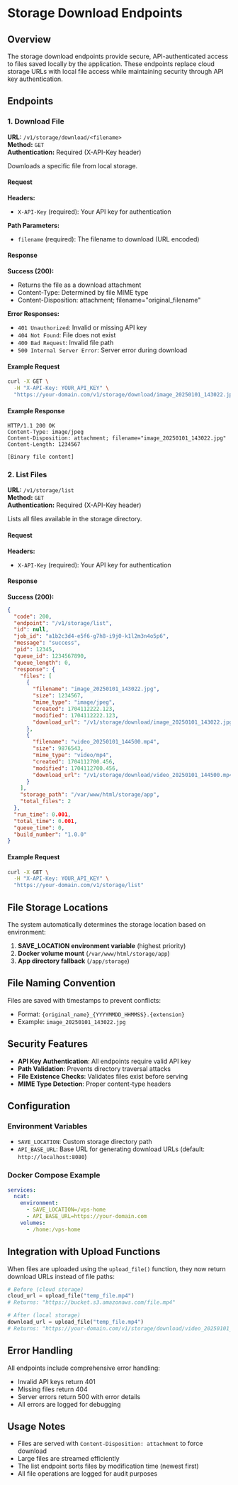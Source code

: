 # Storage Download Endpoints

## Overview

The storage download endpoints provide secure, API-authenticated access to files saved locally by the application. These endpoints replace cloud storage URLs with local file access while maintaining security through API key authentication.

## Endpoints

### 1. Download File

**URL:** `/v1/storage/download/<filename>`  
**Method:** `GET`  
**Authentication:** Required (X-API-Key header)

Downloads a specific file from local storage.

#### Request

**Headers:**
- `X-API-Key` (required): Your API key for authentication

**Path Parameters:**
- `filename` (required): The filename to download (URL encoded)

#### Response

**Success (200):**
- Returns the file as a download attachment
- Content-Type: Determined by file MIME type
- Content-Disposition: attachment; filename="original_filename"

**Error Responses:**
- `401 Unauthorized`: Invalid or missing API key
- `404 Not Found`: File does not exist
- `400 Bad Request`: Invalid file path
- `500 Internal Server Error`: Server error during download

#### Example Request

```bash
curl -X GET \
  -H "X-API-Key: YOUR_API_KEY" \
  "https://your-domain.com/v1/storage/download/image_20250101_143022.jpg"
```

#### Example Response

```
HTTP/1.1 200 OK
Content-Type: image/jpeg
Content-Disposition: attachment; filename="image_20250101_143022.jpg"
Content-Length: 1234567

[Binary file content]
```

### 2. List Files

**URL:** `/v1/storage/list`  
**Method:** `GET`  
**Authentication:** Required (X-API-Key header)

Lists all files available in the storage directory.

#### Request

**Headers:**
- `X-API-Key` (required): Your API key for authentication

#### Response

**Success (200):**
```json
{
  "code": 200,
  "endpoint": "/v1/storage/list",
  "id": null,
  "job_id": "a1b2c3d4-e5f6-g7h8-i9j0-k1l2m3n4o5p6",
  "message": "success",
  "pid": 12345,
  "queue_id": 1234567890,
  "queue_length": 0,
  "response": {
    "files": [
      {
        "filename": "image_20250101_143022.jpg",
        "size": 1234567,
        "mime_type": "image/jpeg",
        "created": 1704112222.123,
        "modified": 1704112222.123,
        "download_url": "/v1/storage/download/image_20250101_143022.jpg"
      },
      {
        "filename": "video_20250101_144500.mp4",
        "size": 9876543,
        "mime_type": "video/mp4",
        "created": 1704112700.456,
        "modified": 1704112700.456,
        "download_url": "/v1/storage/download/video_20250101_144500.mp4"
      }
    ],
    "storage_path": "/var/www/html/storage/app",
    "total_files": 2
  },
  "run_time": 0.001,
  "total_time": 0.001,
  "queue_time": 0,
  "build_number": "1.0.0"
}
```

#### Example Request

```bash
curl -X GET \
  -H "X-API-Key: YOUR_API_KEY" \
  "https://your-domain.com/v1/storage/list"
```

## File Storage Locations

The system automatically determines the storage location based on environment:

1. **SAVE_LOCATION environment variable** (highest priority)
2. **Docker volume mount** (`/var/www/html/storage/app`)
3. **App directory fallback** (`/app/storage`)

## File Naming Convention

Files are saved with timestamps to prevent conflicts:
- Format: `{original_name}_{YYYYMMDD_HHMMSS}.{extension}`
- Example: `image_20250101_143022.jpg`

## Security Features

- **API Key Authentication**: All endpoints require valid API key
- **Path Validation**: Prevents directory traversal attacks
- **File Existence Checks**: Validates files exist before serving
- **MIME Type Detection**: Proper content-type headers

## Configuration

### Environment Variables

- `SAVE_LOCATION`: Custom storage directory path
- `API_BASE_URL`: Base URL for generating download URLs (default: `http://localhost:8080`)

### Docker Compose Example

```yaml
services:
  ncat:
    environment:
      - SAVE_LOCATION=/vps-home
      - API_BASE_URL=https://your-domain.com
    volumes:
      - /home:/vps-home
```

## Integration with Upload Functions

When files are uploaded using the `upload_file()` function, they now return download URLs instead of file paths:

```python
# Before (cloud storage)
cloud_url = upload_file("temp_file.mp4")
# Returns: "https://bucket.s3.amazonaws.com/file.mp4"

# After (local storage)
download_url = upload_file("temp_file.mp4")
# Returns: "https://your-domain.com/v1/storage/download/video_20250101_143022.mp4"
```

## Error Handling

All endpoints include comprehensive error handling:
- Invalid API keys return 401
- Missing files return 404
- Server errors return 500 with error details
- All errors are logged for debugging

## Usage Notes

- Files are served with `Content-Disposition: attachment` to force download
- Large files are streamed efficiently
- The list endpoint sorts files by modification time (newest first)
- All file operations are logged for audit purposes

